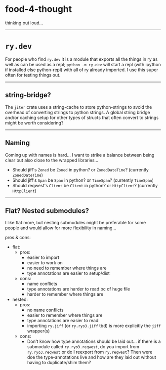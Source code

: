 # food-4-thought

thinking out loud...

___

# `ry.dev`

For people who find `ry.dev` it is a module that exports all the things in ry as well as can be used as a repl; `python -m ry.dev` will start a repl (with ipython if installed else python-repl) with all of ry already imported. I use this super often for testing things out.

___

## string-bridge?

The `jiter` crate uses a string-cache to store python-strings to avoid the
overhead of converting strings to python strings. A global string bridge and/or
caching setup for other types of structs that often convert to strings might be
worth considering?

___

## Naming

Coming up with names is hard... I want to strike a balance between being clear
but also close to the wrapped libraries...

- Should jiff's `Zoned` be `Zoned` in python? or `ZonedDateTime`? (currently `ZonedDateTime`)
- Should jiff's `Span` be `Span` in python? or `TimeSpan`? (currently `TimeSpan`)
- Should reqwest's `Client` be `Client` in python? or `HttpClient`? (currently `HttpClient`)

___

## Flat? Nested submodules?

I like flat more, but nesting submodules might be preferable for some people and would allow for more flexibility in naming...

pros & cons:

- flat:
  - pros:
    - easier to import
    - easier to work on
    - no need to remember where things are
    - type annotations are easier to setup/dist
  - cons:
    - name conflicts
    - type annotations are harder to read bc of huge file
    - harder to remember where things are
- nested:
  - pros:
    - no name conflicts
    - easier to remember where things are
    - type annotations are easier to read
    - importing `ry.jiff` (or `ry.ryo3.jiff` tbd) is more explicitly the `jiff` wrapper(s)
  - cons:
    - Don't know how type annotations should be laid out... if there is a submodule called `ry.ryo3.reqwest`, do you import from `ry.ryo3.reqwest` or do I reexport from `ry.reqwest`? Then were doe the type-annotations live and how are they laid out without having to duplicate/shim them?
